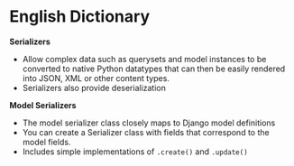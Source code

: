 # English Dictionary

**Serializers**
- Allow complex data such as querysets and model instances to be converted to native Python datatypes that can then be easily rendered into JSON, XML or other content types.
- Serializers also provide deserialization

**Model Serializers**
- The model serializer class closely maps to Django model definitions
- You can create a Serializer class with fields that correspond to the model fields.
- Includes simple implementations of `.create()` and `.update()`